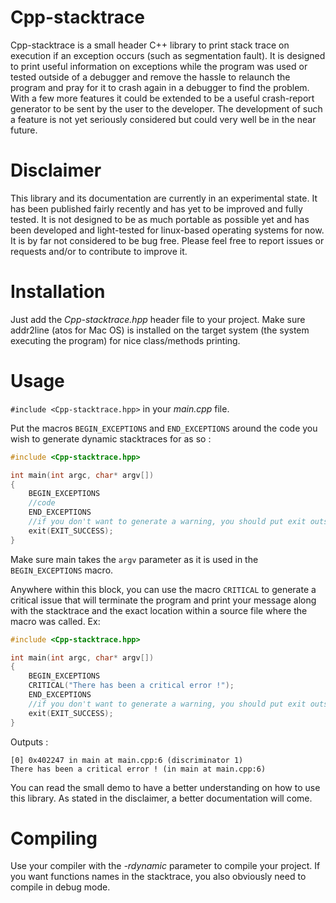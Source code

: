 # Cpp-stacktrace
Cpp-stacktrace is a small header C++ library to print stack trace on execution if an exception occurs (such as segmentation fault). It is designed to print useful information on exceptions while the program was used or tested outside of a debugger and remove the hassle to relaunch the program and pray for it to crash again in a debugger to find the problem. With a few more features it could be extended to be a useful crash-report generator to be sent by the user to the developer. The development of such a feature is not yet seriously considered but could very well be in the near future.

# Disclaimer

This library and its documentation are currently in an experimental state. It has been published fairly recently and has yet to be improved and fully tested. It is not designed to be as much portable as possible yet and has been developed and light-tested for linux-based operating systems for now. It is by far not considered to be bug free. Please feel free to report issues or requests and/or to contribute to improve it.

# Installation
Just add the *Cpp-stacktrace.hpp* header file to your project.
Make sure addr2line (atos for Mac OS) is installed on the target system (the system executing the program) for nice class/methods printing.

# Usage

`#include <Cpp-stacktrace.hpp>` in your *main.cpp* file.

Put the macros `BEGIN_EXCEPTIONS` and `END_EXCEPTIONS` around the code you wish to generate dynamic stacktraces for as so :

```c++
#include <Cpp-stacktrace.hpp>

int main(int argc, char* argv[])
{
	BEGIN_EXCEPTIONS
	//code
	END_EXCEPTIONS
	//if you don't want to generate a warning, you should put exit outside the BEGIN/END block
	exit(EXIT_SUCCESS);
}
```

Make sure main takes the `argv` parameter as it is used in the `BEGIN_EXCEPTIONS` macro.

Anywhere within this block, you can use the macro `CRITICAL` to generate a critical issue that will terminate the program and print your message along with the stacktrace and the exact location within a source file where the macro was called.
Ex:
```c++
#include <Cpp-stacktrace.hpp>

int main(int argc, char* argv[])
{
	BEGIN_EXCEPTIONS
	CRITICAL("There has been a critical error !");
	END_EXCEPTIONS
	//if you don't want to generate a warning, you should put exit outside the BEGIN/END block
	exit(EXIT_SUCCESS);
}
```
Outputs :

```
[0] 0x402247 in main at main.cpp:6 (discriminator 1)
There has been a critical error ! (in main at main.cpp:6)
```

You can read the small demo to have a better understanding on how to use this library. As stated in the disclaimer, a better documentation will come.

# Compiling

Use your compiler with the *-rdynamic* parameter to compile your project. If you want functions names in the stacktrace, you also obviously need to compile in debug mode.
